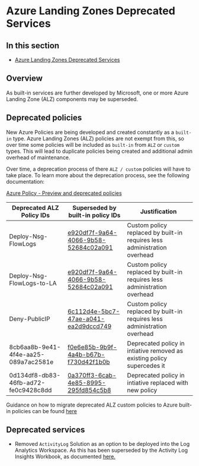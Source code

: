 # Azure Landing Zones Deprecated Services

## In this section

- [Azure Landing Zones Deprecated Services](#azure-landing-zones-deprecated-services)

## Overview

As built-in services are further developed by Microsoft, one or more Azure Landing Zone (ALZ) components may be superseded.

## Deprecated policies

New Azure Policies are being developed and created constantly as a `built-in` type. Azure Landing Zones (ALZ) policies are not exempt from this, so over time some policies will be included as `built-in` from `ALZ` or `custom` types. This will lead to duplicate policies being created and additional admin overhead of maintenance.

Over time, a deprecation process of there `ALZ / custom` policies will have to take place. To learn more about the deprecation process, see the following documentation:

[Azure Policy - Preview and deprecated policies](https://github.com/Azure/azure-policy/blob/master/built-in-policies/README.md#preview-and-deprecated-policies)

| Deprecated ALZ Policy IDs            | Superseded by built-in policy IDs                                                                                               | Justification                                                            |
| ------------------------------------ | ------------------------------------------------------------------------------------------------------------------------------- | ------------------------------------------------------------------------ |
| Deploy-Nsg-FlowLogs                  | [e920df7f-9a64-4066-9b58-52684c02a091](https://www.azadvertizer.net/azpolicyadvertizer/e920df7f-9a64-4066-9b58-52684c02a091.html?) | Custom policy replaced by built-in requires less administration overhead |
| Deploy-Nsg-FlowLogs-to-LA            | [e920df7f-9a64-4066-9b58-52684c02a091](https://www.azadvertizer.net/azpolicyadvertizer/e920df7f-9a64-4066-9b58-52684c02a091.html?) | Custom policy replaced by built-in requires less administration overhead |
| Deny-PublicIP                        | [6c112d4e-5bc7-47ae-a041-ea2d9dccd749](https://www.azadvertizer.net/azpolicyadvertizer/6c112d4e-5bc7-47ae-a041-ea2d9dccd749.html?) | Custom policy replaced by built-in requires less administration overhead |
| 8cb6aa8b-9e41-4f4e-aa25-089a7ac2581e | [f0e6e85b-9b9f-4a4b-b67b-f730d42f1b0b](https://www.azadvertizer.net/azpolicyadvertizer/f0e6e85b-9b9f-4a4b-b67b-f730d42f1b0b.html)  | Deprecated policy in intiative removed as existing policy supercedes it |
| 0d134df8-db83-46fb-ad72-fe0c9428c8dd | [0a370ff3-6cab-4e85-8995-295fd854c5b8](https://www.azadvertizer.net/azpolicyadvertizer/0a370ff3-6cab-4e85-8995-295fd854c5b8.html)  | Deprecated policy in intiative replaced with new policy                  |

Guidance on how to migrate deprecated ALZ custom policies to Azure built-in policies can be found [here](https://github.com/Azure/Enterprise-Scale/wiki/Migrate-ALZ-Policies-to-Built%E2%80%90in)
## Deprecated services

- Removed `ActivityLog` Solution as an option to be deployed into the Log Analytics Workspace. As this has been superseded by the Activity Log Insights Workbook, as documented [here.](https://learn.microsoft.com/azure/azure-monitor/essentials/activity-log-insights)
